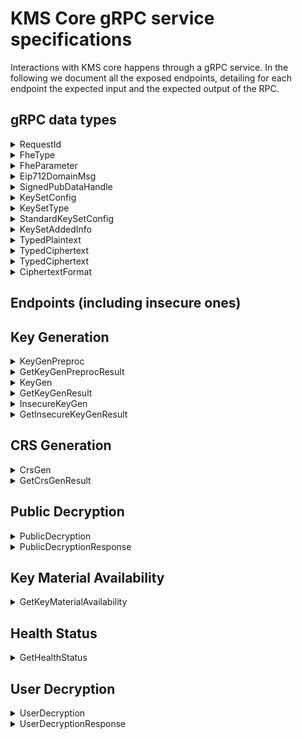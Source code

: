 # KMS Core gRPC service specifications

Interactions with KMS core happens through a gRPC service.
In the following we document all the exposed endpoints, detailing for each endpoint the expected input and the expected output of the RPC.

## gRPC data types

<details>
    <summary>RequestId</summary>

### Definition

```proto
message RequestId { string request_id = 1;}
```

### Description

This is used as a unique identifier to each request.

`request_id` must be a 32 bytes hex string, without a `0x` prefix

If a request contains a malformed `request_id`, the response will be an error with `tonic::Code::InvalidArgument`.

</details>

<details>
    <summary>FheType</summary>

### Definition

```proto
enum FheType {
  Ebool = 0;
  Euint4 = 1;
  Euint8 = 2;
  Euint16 = 3;
  Euint32 = 4;
  Euint64 = 5;
  Euint128 = 6;
  Euint160 = 7;
  Euint256 = 8;
  Euint512 = 9;
  Euint1024 = 10;
  Euint2048 = 11;
}
```

### Description

This enum is used as metadata that accompanies a ciphertext to specify its underlying type.
</details>

<details>
    <summary>FheParameter</summary>

### Definition

```proto
enum FheParameter {
  default = 0;
  test = 1;
}
```

### Description

This enum is used to specify the TFHE parameters to use.

__NOTE__: The `test` variant refers to __insecure__ parameters and should __never__ be used in production.

</details>

<details>
    <summary>Eip712DomainMsg</summary>

### Definition

```proto
message Eip712DomainMsg {
  string name = 1;
  string version = 2;
  bytes chain_id = 3; // Encoded as a 32 byte big-endian number
  string verifying_contract = 4;
  optional bytes salt = 5;
}
```

### Description

This is the domain as defined in the [Eip712 standard](https://eips.ethereum.org/EIPS/eip-712#definition-of-domainseparator), which is then hashed into the domain separator.

</details>

<details>
    <summary>SignedPubDataHandle</summary>

### Definition

```proto
message SignedPubDataHandle {
  string key_handle = 1;
  bytes signature = 2;
  bytes external_signature = 3;
}
```

### Description

This is the common structure for all public cryptographic material (i.e public TFHE keys and the CRS).

- `key_handle`: a 256 bits `SHAKE-256` hash of the `tfhe::safe_serialization` of the underlying struct. This handle serves as the `URI` to locate the actual object in the `storage`.
- `signature`: a `bincode::serialize` of `Secp256k1` signature on the `key_handle`. With the `s` value normalized.
- `external_signature`: a `EIP-712` signature on the _solidity-compatible_  256 bits `SHAKE-256` hash of the `tfhe::safe_serialization` of the underlying struct. Observe the same signing key is used as for the above `signature`.

__NOTE__: `signature` and `external_signature` look quite redundant.
</details>

<details>
    <summary>KeySetConfig</summary>

### Definition

```proto
message KeySetConfig {
  KeySetType keyset_type = 1;
  StandardKeySetConfig standard_keyset_config = 2;
}

```

### Description

This is the configuration describing which key components and settings, with which they should be generated, for key generation.

- `KeySetType` The type of keyset.
- `StandardKeySetConfig` The configuration and information about generation of key switching keys. It must be set if `KeySetType::Standard` is set.

</details>

<details>
    <summary>KeySetType</summary>

### Definition

```proto
enum KeySetType {
  Standard = 0;
  DecompressionOnly = 1;
}
```

### Description

This is the enum describing the choice of key switching associated with a key.

- `Standard` The standard keyset usually consists of the computation key, public key and compression/decompression keys.
- `DecompressionOnly` Only a decompression key is generated using this variant, which is used for supporting key rotation.

</details>

<details>
    <summary>StandardKeySetConfig</summary>

### Definition

```proto
enum StandardKeySetConfig {
  ComputeKeyType compute_key_type = 1;
  KeySetCompressionConfig keyset_compression_config = 2;
}
```

### Description

This is the configuration used for making key switching keys.

- `compute_key_type`: An enum expressing what kind of computation key in use. Currently `CPU` is the only option.
- `keyset_compression_config`: An enum expressing settings for compression key generation. Can be either `Generate` or `UseExisting`.

</details>

<details>
    <summary>KeySetAddedInfo</summary>

### Definition

```proto
message KeySetAddedInfo {
  RequestId compression_keyset_id = 1;
  RequestId from_keyset_id_decompression_only = 2;
  RequestId to_keyset_id_decompression_only = 3;
}
```

### Description

This is additional configuration info used for making key switching keys.

- `compression_keyset_id`: The `RequestId` of an existing keyset for which we will reuse the existing secret key. This _must_ be set if `KeySetCompressionConfig::UseExisting` is used.
- `from_keyset_id_decompression_only`: The `RequestId` of the key set to convert _from_ when computing a key switching key. Must be set if `KeySetType::DecompressionOnly` is used
- `to_keyset_id_decompression_only`: The `RequestId` of the key set to convert _to_ when computing a key switching key. Must be set if `KeySetType::DecompressionOnly` is used

</details>

<details>
    <summary>TypedPlaintext</summary>

### Definition

```proto
message TypedPlaintext {
  bytes bytes = 1;
  FheType fhe_type = 2;
}
```

### Description

Type representing a plaintext and its meta information.

- `bytes`: The little endian encoding of the plaintext.
- `fhe_type`: The enum describing the type of the plaintext.

</details>

<details>
    <summary>TypedCiphertext</summary>

### Definition

```proto
message TypedCiphertext {
  bytes ciphertext = 1;
  FheType fhe_type = 2;
  bytes external_handle = 3;
  CiphertextFormat ciphertext_format = 4;
}
```

### Description

Type representing a ciphertext and its meta information.

- `bytes`: The encoding of the ciphertext.
- `fhe_type`: The enum describing the type of the plaintext encrypted in the ciphertext.
- `external_handle`: The external handle of the ciphertext (the handle used in the coprocessor).
- `ciphertext_format`: An enum representing the format of the ciphertext.

</details>

<details>
    <summary>TypedCiphertext</summary>

### Definition

```proto
message TypedSigncryptedCiphertext {
  FheType fhe_type = 1;
  bytes signcrypted_ciphertext = 2;
  bytes external_handle = 3;
}
```

### Description

Type representing a ciphertext and its meta information.

- `fhe_type`: The enum describing the type of the plaintext encrypted in the ciphertext.
- `signcrypted_ciphertext`: The signcrypted payload, using a hybrid encryption approach in sign-then-encrypt.
- `external_handle`: The external handle of the ciphertext (the handle used in the coprocessor).

</details>

<details>
    <summary>CiphertextFormat</summary>

### Definition

```proto
enum CiphertextFormat {
  SmallCompressed = 0;
  SmallExpanded = 1;
  BigCompressed = 2;
  BigExpanded = 3;
}
```

### Description

Type representing information on the format of a ciphertext.

- `SmallCompressed`: Small (64-bit) compressed ciphertexts, i.e. decompression is needed before it is possible to run the distributed decryption
- `SmallExpanded`: Small (64-bit) expanded ciphertexts.
- `BigCompressed`: Big (128-bit) compressed ciphertexts. WARNING! currently not supported.
- `BigExpanded`: Big (128-bit) expanded ciphertexts. I.e. the 128 bit PBS has already been done.

</details>

## Endpoints (including insecure ones)

## Key Generation

<details>
    <summary> KeyGenPreproc </summary>

### Input

```proto
message KeyGenPreprocRequest {
  FheParameter params = 1;
  KeySetConfig keyset_config = 2;
  RequestId request_id = 3;
}
```

### Output

```proto
message KeyGenPreprocResult {}
```

### Description

This RPC is only relevant in the __threshold__ case.

It triggers the __asynchronous__ correlated randomness generation that is necessary to perform the Distributed Key Generation on the specified `param` using the specific settings of `keyset_config`.

This correlated randomness will then be consumed when calling `KeyGen` with the `preproc_id` set to the current `request_id`.

Observe that this __must__ be completed once before _each_ key generation call.
Completion status can be validated using the `GetKeyGenPreprocResult` endpoint.
</details>

<details>
    <summary> GetKeyGenPreprocResult </summary>

### Input

```proto
message RequestId { string request_id = 1; }
```

### Output

There is no output. If the call is successful then it means preprocessing is completed.
Otherwise, it may fail with the following `tonic::Code` error codes:

- `NotFound`: There has not been a `KeyGenPreproc` call for the provided `request_id`.
- `Unavailable`: The `KeyGenPreproc` for the queried `request_id` has started but is not finished yet.
- `Internal`: The `KeyGenPreproc` for the queried `request_id` has failed due to an internal and unrecoverable server error.

### Description

This RPC allows to check the status of the correlated randomness generation.

Correlated randomness generation is a slow process (several hours), and we thus provide a way to query its status via its unique identifier `request_id`.
This is because, to initiate a Distributed Key Generation, we must provide a `preproc_id` that is the `RequestId` of a `Finished` preprocessing.

The meaning of the enum is as follows:

- `Missing`: There has not been a `KeyGenPreprocRequest` for the provided `request_id`.
- `InProgess`: The core is still generating the correlated randomness for the specified `request_id`.
- `Finished`: The core is done generating the correlated randomness, and we can thus now call `KeyGen` with `preproc_id` set to the current `request_id`.
- `Error`: An irrecoverable internal server error has occurred during the correlated randomness generation.

</details>

<details>
    <summary> KeyGen </summary>

### Input

```proto
message KeyGenRequest {
  FheParameter params = 1;
  RequestId preproc_id = 2;
  RequestId request_id = 3;
  Eip712DomainMsg domain = 4;
  KeySetConfig keyset_config = 5;
  KeySetAddedInfo keyset_added_info = 6;
}
```

### Output

```proto
message Empty {}
```

### Description

This RPC initiates the __asynchronous__ generation of a new TFHE keyset with parameters defined by the provided `params`. The status or result can be retrieved using the `GetKeyGenResult` endpoint.

The `preproc_id` must be the `request_id` of a `Finished` `KeyGenPreprocRequest` in the __threshold__ setting. In the __centralized__ setting, this can be ignored.
The `keyset_config` is the information about the keys to generate and _must_ match the similar argument used during preprocessing in `KeyGenPreprocRequest`.
The `keyset_added_info` contains the relevant `RequestId`s for key(s) needed to generate the key switching key.

All the public material produced during this key generation will be EIP712-signed using the core's private key and the provided `domain` as `Eip712Domain`. This EIP712 signature is referred to as the `external_signature`.

</details>

<details>
    <summary> GetKeyGenResult </summary>

### Input

```proto
message RequestId { string request_id = 1; }
```

### Output

```proto
message KeyGenResult {
  RequestId request_id = 1;
  map<string, SignedPubDataHandle> key_results = 2;
}
```

### Description

This RPC allows to retrieve the status or result of the generation of public key material when `request_id` has been used in a`KeyGen` call.

Because this call is dependent on previous call, it may fail with the following `tonic::Code` error codes:

- `NotFound`: There has not been a `KeyGen` call for the provided `request_id`.
- `Unavailable`: The `KeyGen` for the queried `request_id` has started but is not finished yet.
- `Internal`: The `KeyGen` for the queried `request_id` has failed due to an internal and unrecoverable server error.

If the call is successful, the `KeyGenResult` will contain the `request_id` used in the query, as well as the following map:

- Key: `"PublicKey"`, Value: The `SignedPubDataHandle` corresponding to the generated `tfhe::CompactPublicKey`.
- Key: `"ServerKey"`, Value: The `SignedPubDataHandle` corresponding to the generated `tfhe::ServerKey`.
- __If the setting is threshold__ Key: `"SnsKey"`, Value: The `SignedPubDataHandle` corresponding to the generated `SwitchAndSquashKey`.

</details>

<details>
    <summary> InsecureKeyGen </summary>

___NOTE_: This is a temporary workaround and will only be available in testing/debugging setups. **NOT in production**__

### Input

```proto
message KeyGenRequest {
  FheParameter params = 1;
  RequestId preproc_id = 2;
  RequestId request_id = 3;
  Eip712DomainMsg domain = 4;
  KeySetConfig keyset_config = 5;
  KeySetAddedInfo keyset_added_info = 6;
}
```

### Output

```proto
message Empty {}
```

### Description

Insecure version of `KeyGen`, where MPC is _not_ used for key generation.
This RPC initiates the __asynchronous__ generation of a new TFHE keyset with parameters defined by the provided `params`. The status or result can be retrieved using the `GetKeyGenResult` or `GetInsecureKeyGenResult` endpoint.

The `preproc_id` can be ignored.

The `keyset_config` is the information about the keys to generate.
The `keyset_added_info` contains the relevant `RequestId`s for key(s) needed to generate the key switching key.

All the public material produced during this key generation will be EIP712-signed using the core's private key and the provided `domain` as `Eip712Domain`. This EIP712 signature is referred to as the `external_signature`.
</details>

<details>
    <summary> GetInsecureKeyGenResult </summary>

```proto
message RequestId { string request_id = 1; }
```

### Output

```proto
message KeyGenResult {
  RequestId request_id = 1;
  map<string, SignedPubDataHandle> key_results = 2;
}
```

### Description

This RPC allows to retrieve the public key material if the `request_id` is that of a finished `KeyGen`.

Because this call is dependent on previous call, it may fail with the following `tonic::Code` error codes:

- `NotFound`: There has not been a `KeyGen` call for the provided `request_id`.
- `Unavailable`: The `KeyGen` for the queried `request_id` has started but is not finished yet.
- `Internal`: The `KeyGen` for the queried `request_id` has failed.

If the call is successful, the `KeyGenResult` will contain the `request_id` used in the query, as well as the following map:

- Key: `"PublicKey"`, Value: The `SignedPubDataHandle` corresponding to the generated `tfhe::CompactPublicKey`.
- Key: `"ServerKey"`, Value: The `SignedPubDataHandle` corresponding to the generated `tfhe::ServerKey`.
- __If the setting is threshold__ Key: `"SnsKey"`, Value: The `SignedPubDataHandle` corresponding to the generated `SwitchAndSquashKey`.

Functionally this call is similar to `GetKeyGenResult`.
</details>

## CRS Generation

<details>
    <summary> CrsGen </summary>

### Input

```proto
message CrsGenRequest {
  FheParameter params = 1;
  optional uint32 max_num_bits = 2;
  RequestId request_id = 3;
  Eip712DomainMsg domain = 4;
}
```

### Output

```proto
message Empty {}
```

### Description

This RPC initiates the __asynchronous__ generation of a new CRS defined by the provided `params` and `max_num_bits`. Here, `max_num_bits` is the maximum number of bits that can be proven in one go (i.e. 64 bits are required to prove a single `FheUint64`).
If no value is given for `max_num_bits`, it defaults to `2048`.

The status or result of this call can be retrieved with the `GetCrsGenResult` endpoint.
The CRS produced during the generation will be EIP712-signed using the KMS core's private key and the provided `domain` as `Eip712Domain`. This `EIP712` signature is referred to as the `external_signature`.
</details>

<details>
    <summary> GetCrsGenResult </summary>

### Input

```proto
message RequestId { string request_id = 1; }
```

### Output

 ```proto
 message CrsGenResult {
  RequestId request_id = 1;
  SignedPubDataHandle crs_results = 2;
}
 ```

### Description

This RPC allows to retrieve the CRS if the `request_id` is that of a successfully completed `CrsGen` call.

Because this call is dependent on previous call, it may fail with the following `tonic::Code` error codes:

- `NotFound`: There has not been a `CrsGen` call for the provided `request_id`.
- `Unavailable`: The `CrsGen` for the queried `request_id` has started but is not finished yet.
- `Internal`: The `CrsGen` for the queried `request_id` has failed.

If the call is successful, the `CrsGenResult` will contain the `request_id` used in the query, as well as a `SignedPubDataHandle` that corresponds to the generated `tfhe_zk_pok::proofs::pke::PublicParams<tfhe_zk_pok::curve_api::Bls12_446>`.

</details>

## Public Decryption

<details>
    <summary> PublicDecryption </summary>

### Input

```proto
message PublicDecryptionRequest {
  repeated TypedCiphertext ciphertexts = 1;
  RequestId key_id = 2;
  Eip712DomainMsg domain = 3;
  RequestId request_id = 4;
}


message TypedCiphertext {
  bytes ciphertext = 1;
  FheType fhe_type = 2;
  optional bytes external_handle = 3;
  CiphertextFormat ciphertext_format = 4;
}

```

### Output

```proto
message Empty {}
```

### Description

This RPC initiates the __asynchronous__ public decryption of the provided `ciphertexts`.
The status or result can be retrieved with a call to the `GetDecryptResult` endpoint.

It expects:

- `ciphertexts`: an array of the `TypedCiphertext`s (described below) to decrypt.
- `key_id`: the `RequestId` that corresponds to the TFHE key the ciphertexts are encrypted under.
- `request_id`: A unique uint256 RequestId for the decryption request.
- `domain`: EIP712 domain information which will be used when signing the decrypted plaintext.

Each ciphertext to be decrypted comes accompanied by some metadata in the `TypedCiphertext` structure:

- `ciphertext` is the `tfhe::safe_serialize` ciphertext. We support both safe serialized `tfhe::CompressedCiphertextList` or `FheUint` types.
- `fhe_type` is the type of the ciphertext (e.g. `FheUint8`)
- `external_handle`: The hex encoded handle identifying the ciphertext on the _main_ L1 chain.
- `ciphertext_format`: An enum expressing the form of the ciphertext given as input.

The response will be EIP712-signed using the KMS core's private key and the provided `domain` as `Eip712Domain`. The `EIP712` signature is referred to as the `external_signature`.
</details>

<details>
    <summary> PublicDecryptionResponse </summary>

### Input

```proto
message RequestId { string request_id = 1; }
```

### Output

```proto
message PublicDecryptionResponse {
  bytes signature = 1;
  PublicDecryptionResponsePayload payload = 2;
}

message PublicDecryptionResponsePayload {
  bytes verification_key = 1;
  bytes digest = 2;
  repeated TypedPlaintext plaintexts = 3;
  optional bytes external_signature = 4;
}

```

### Description

This RPC allows to retrieve the plaintexts if the `request_id` is that of a finished `PublicDecryption`.

The `signature` is a `secp256k1` signature on the `bincode::serialize` of the `payload` using the core's private key.

#### The `payload` is composed of

- `verification_key`: the `bincode::serialize` `ECDSA/secp256k1` verification key of the core.
- `digest`: The 256 bits `SHAKE-256` digest of the corresponding `bincode::serialize` `PublicDecrypt` request.
- `plaintexts`: An array of plaintexts and their meta information that are the requested decryptions.
- `external_signature`: The `EIP-712` signature on the encoding of the uint256 handles of the ciphertexts, concatenated with big endian encoding of the `TypedPlaintext`s using the KMS core's private key.

</details>

## Key Material Availability

<details>
    <summary> GetKeyMaterialAvailability </summary>

### Input

```proto
message Empty {}
```

### Output

```proto
message KeyMaterialAvailabilityResponse {
  repeated string fhe_key_ids = 1;
  repeated string crs_ids = 2;
  repeated string preprocessing_ids = 3;
  string storage_info = 4;
}
```

### Description

This RPC provides a comprehensive view of all available key material in the KMS, including FHE keys, CRS keys, and preprocessing material (threshold KMS only).

The response contains:

- `fhe_key_ids`: List of all available FHE key IDs (request IDs from KeyGen operations)
- `crs_ids`: List of all available CRS key IDs (request IDs from CrsGen operations)  
- `preprocessing_ids`: List of all available preprocessing material IDs (request IDs from KeyGenPreproc operations in threshold KMS, empty for centralized KMS)
- `storage_info`: Diagnostic information about the storage backend (e.g., "Centralized KMS" or "Threshold KMS")

This endpoint is useful for:
- Health checks and monitoring
- Verifying key material availability before operations
- Debugging and diagnostics
- CI/CD integration

The endpoint queries the underlying storage directly and returns immediately with the current state.

</details>

## Health Status

<details>
    <summary> GetHealthStatus </summary>

### Input

```proto
message Empty {}
```

### Output

```proto
message HealthStatusResponse {
  // Overall health status: "healthy", "degraded", "unhealthy"
  string status = 1;
  
  // Health information for a peer node
  message PeerHealth {
    // Peer party ID (for threshold mode)
    uint32 peer_id = 1;
    
    // Peer endpoint address
    string endpoint = 2;
    
    // Whether the peer is reachable
    bool reachable = 3;
    
    // Connection latency in milliseconds
    uint32 latency_ms = 4;
    
    // Storage info from peer
    string storage_info = 5;
    
    // Error message if peer is unreachable
    string error = 6;
    
    // Key IDs for FHE keys on peer (when available)
    repeated string fhe_key_ids = 7;
    
    // Key IDs for CRS keys on peer (when available)
    repeated string crs_ids = 8;
    
    // Key IDs for preprocessing keys on peer (when available)
    repeated string preprocessing_key_ids = 9;
  }
  
  // Health status of all peers
  repeated PeerHealth peers = 2;
  
  // Self key material counts
  uint32 my_fhe_keys = 3;
  uint32 my_crs_keys = 4;
  uint32 my_preprocessing_keys = 5;
  string my_storage_info = 6;
  
  // Runtime configuration info
  string node_type = 7; // "threshold" or "centralized"
  uint32 my_party_id = 8; // Only for threshold mode
  uint32 threshold_required = 9; // Minimum nodes needed
  uint32 nodes_reachable = 10; // Currently reachable nodes
}
```

### Description

This RPC provides comprehensive health status information for the KMS instance, including connectivity to peers (threshold mode only), key material counts, and overall system health.

The response contains:

- `status`: Overall health assessment - "healthy", "degraded", or "unhealthy"
- `peers`: Detailed health information for each peer in threshold mode, including:
  - Connectivity status and latency
  - Actual key IDs for FHE keys, CRS keys, and preprocessing material (when available)
  - Storage backend information
  - Error details if unreachable
- `my_*` fields: Self key material IDs and storage information
- Configuration details: node type, party ID, threshold requirements, and reachable node count

Health status levels:
- **Healthy**: All checks passed, keys present, all required peers reachable
- **Degraded**: Service operational but with issues (missing keys, some peers unreachable, warnings)
- **Unhealthy**: Critical issues (cannot connect, invalid config, insufficient nodes for threshold)

This endpoint is useful for:
- Health monitoring and alerting
- Load balancer health checks
- Kubernetes readiness/liveness probes
- Debugging connectivity issues
- Operational dashboards

The endpoint performs real-time connectivity checks to peers and returns current system status.

**Implementation Notes:**
- Self key material is retrieved directly from internal storage components (no redundant gRPC calls)
- Peer key material is fetched via gRPC calls to each peer's health endpoint
- Preprocessing key IDs are included for threshold nodes when available from the keygen preprocessor
- Storage backend information provides visibility into the underlying storage type (file, RAM, S3)

</details>

## User Decryption

<details>
    <summary> UserDecryption </summary>

### Input

```proto
message UserDecryptionRequest {
  UserDecryptionRequestPayload payload = 1;
  Eip712DomainMsg domain = 2;
  RequestId request_id = 3;
}


message UserDecryptionRequestPayload {
  string client_address = 1;
  bytes enc_key = 2;
  RequestId key_id = 3;
  repeated TypedCiphertext typed_ciphertexts = 4;
}
```

### Output

```proto
message Empty {}
```

### Description

This RPC initiates the __asynchronous__ user decryption of the provided `ciphertext`.
Meaning that a specified ciphertext will get _privately_ decrypted and encrypted under a specified non-homomorphic public key.
The process ensures that no-one (even the MPC parties) learn the decrypted value unless they know the private decryption key for the non-homomorphic public key.

It expects:

- `payload`: the `UserDecryptionRequestPayload` described below.
- `domain`: EIP712 domain information which will be used when signing the decrypted plaintext.
- `request_id`: A unique uint256 RequestId for the decryption request.

The `UserDecryptionRequestPayload` contains all the information necessary to perform the user decryption:

- `client_address`: An EIP-55 encoded address (including the `0x` prefix) of the end-user who is supposed to learn the user decryption response.
- `enc_key`: The `bincode::serialize` of `PublicEncKey`, which is a wrapper around a `crypto_box::PublicKey` to be used for encrypting the result.
- `key_id`: The `RequestId` of the TFHE key the ciphertext is encrypted under.
- `typed_ciphertext`: The ciphertexts to decrypt and their meta information.

The response will be EIP712-signed using the KMS core's private key and the provided `domain` as `Eip712Domain`. The `EIP712` signature is referred to as the `external_signature`.
</details>

<details>
    <summary> UserDecryptionResponse </summary>

### Input

```proto
message RequestId { string request_id = 1; }
```

### Output

```proto
message UserDecryptionResponse {
  bytes signature = 1;
  UserDecryptionResponsePayload payload = 2;
}

message UserDecryptionResponsePayload {
  bytes verification_key = 1;
  bytes digest = 2;
  repeated TypedSigncryptedCiphertext signcrypted_ciphertexts = 3;
  uint32 party_id = 4;
  uint32 degree = 5;
  bytes external_signature = 6;
}
```

### Description

This RPC allows to retrieve the user decrypted plaintext if the `request_id` is that of a finished `UserDecrypt`.

The signature is a `secp256k1` signature on the `bincode::serialize` of the `payload` using the core's private key.

#### The `payload` is composed of

- `verification_key`: the `bincode::serialize` `ECDSA/secp256k1` verification key of the core.
- `digest`: The concatenation of two digests `(eip712_signing_hash(pk, domain) || ciphertext digest)`
- `party_id`: The MPC ID of the KMS core party doing the user decryption. Necessary for doing the share reconstruction.
- `degree`: The degree of the sharing scheme used. Necessary for doing the share reconstruction.
- `external_signature`: a `EIP-712` signature on the _solidity-compatible_  256 bits `SHAKE-256` hash of the `tfhe::safe_serialization` of the underlying struct.

</details>
